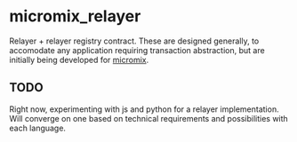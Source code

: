 # micromix_relayer

Relayer + relayer registry contract. These are designed generally, to accomodate any application requiring
transaction abstraction, but are initially being developed for [micromix](https://github.com/weijiekoh/mixer).

## TODO
Right now, experimenting with js and python for a relayer implementation. Will converge on one based on
technical requirements and possibilities with each language.
